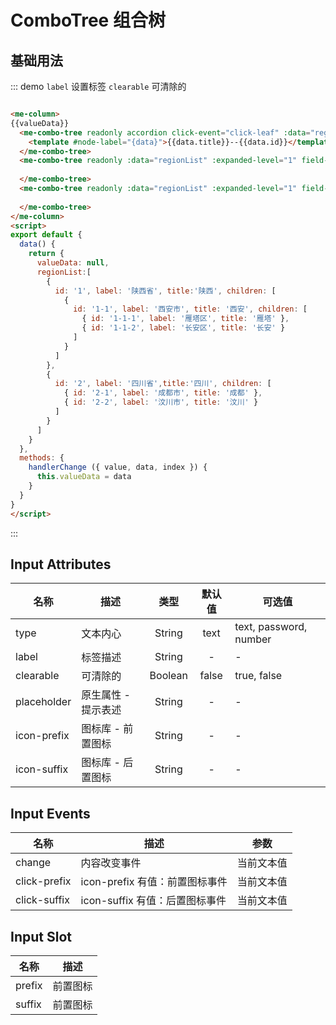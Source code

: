 
# ComboTree 组合树

## 基础用法
::: demo `label` 设置标签 `clearable` 可清除的
```html

<me-column>
{{valueData}}
  <me-combo-tree readonly accordion click-event="click-leaf" :data="regionList" :expanded-level="1" field-value="id" @change="handlerChange">
    <template #node-label="{data}">{{data.title}}--{{data.id}}</template>
  </me-combo-tree>
  <me-combo-tree readonly :data="regionList" :expanded-level="1" field-value="id">
   
  </me-combo-tree>
  <me-combo-tree readonly :data="regionList" :expanded-level="1" field-value="id">
   
  </me-combo-tree>
</me-column>
<script>
export default {
  data() {
    return {
      valueData: null,
      regionList:[
        {
          id: '1', label: '陕西省', title:'陕西', children: [
            {
              id: '1-1', label: '西安市', title: '西安', children: [
                { id: '1-1-1', label: '雁塔区', title: '雁塔' },
                { id: '1-1-2', label: '长安区', title: '长安' }
              ]
            }
          ]
        },
        {
          id: '2', label: '四川省',title:'四川', children: [
            { id: '2-1', label: '成都市', title: '成都' },
            { id: '2-2', label: '汶川市', title: '汶川' }
          ]
        }
      ]
    }
  },
  methods: {
    handlerChange ({ value, data, index }) {
      this.valueData = data
    }
  }
}
</script>
```
:::

## Input Attributes
| 名称        | 描述                |  类型   | 默认值 | 可选值                 |
| ----------- | ------------------- | :-----: | :----: | ---------------------- |
| type        | 文本内心            | String  |  text  | text, password, number |
| label       | 标签描述            | String  |   -    | -                      |
| clearable   | 可清除的            | Boolean | false  | true, false            |
| placeholder | 原生属性 - 提示表述 | String  |   -    | -                      |
| icon-prefix | 图标库 - 前置图标   | String  |   -    | -                      |
| icon-suffix | 图标库 - 后置图标   | String  |   -    | -                      |

## Input Events
| 名称         | 描述                           |    参数    |
| ------------ | ------------------------------ | :--------: |
| change       | 内容改变事件                   | 当前文本值 |
| click-prefix | icon-prefix 有值：前置图标事件 | 当前文本值 |
| click-suffix | icon-suffix 有值：后置图标事件 | 当前文本值 |


## Input Slot
| 名称   | 描述     |
| ------ | -------- |
| prefix | 前置图标 |
| suffix | 前置图标 |
